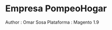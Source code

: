 Empresa PompeoHogar
=======================================================================
Author     : Omar Sosa
Plataforma : Magento 1.9 
